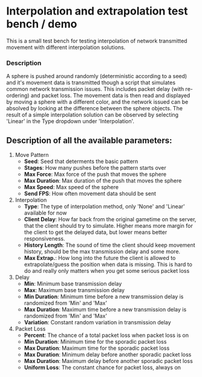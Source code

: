 # Interpolation and extrapolation test bench / demo

This is a small test bench for testing interpolation of network transmitted movement with different interpolation solutions.

### Description
A sphere is pushed around randomly (deterministic according to a seed) and it's movement data is transmitted though a script that simulates common network transmission issues. This includes packet delay (with re-ordering) and packet loss. The movement data is then read and displayed by moving a sphere with a different color, and the network issued can be absolved by looking at the difference between the sphere objects. The result of a simple interpolation solution can be observed by selecting 'Linear' in the Type dropdown under 'Interpolation'.

## Description of all the available parameters:

1. Move Pattern
   - **Seed**: Seed that determents the basic pattern
   - **Stages**: How many pushes before the pattern starts over
   - **Max Force**: Max force of the push that moves the sphere
   - **Max Duration**: Max duration of the push that moves the sphere
   - **Max Speed**: Max speed of the sphere
   - **Send FPS**: How often movement data should be sent
2. Interpolation
   - **Type**: The type of interpolation method, only 'None' and 'Linear' available for now
   - **Client Delay**: How far back from the original gametime on the server, that the client should try to simulate. Higher means more margin for the client to get the delayed data, but lower means better responsiveness.
   - **History Length**: The sound of time the client should keep movement history, should be the max transmission delay and some more.
   - **Max Extrap.**: How long into the future the client is allowed to extrapolate/guess the position when data is missing. This is hard to do and really only matters when you get some serious packet loss
3. Delay
   - **Min**: Minimum base transmission delay
   - **Max**: Maximum base transmission delay
   - **Min Duration**: Minimum time before a new transmission delay is randomized from 'Min' and 'Max'
   - **Max Duration**: Maximum time before a new transmission delay is randomized from 'Min' and 'Max'
   - **Variation**: Constant random variation in transmission delay
4. Packet Loss
   - **Percent**: The chance of a total packet loss when packet loss is on
   - **Min Duration**: Minimum time for the sporadic packet loss
   - **Max Duration**: Maximum time for the sporadic packet loss
   - **Max Duration**: Minimum delay before another sporadic packet loss
   - **Max Duration**: Maximum delay before another sporadic packet loss
   - **Uniform Loss**: The constant chance for packet loss, always on
   
